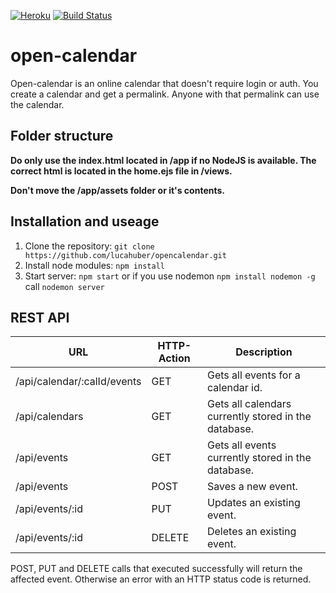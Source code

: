 [![Heroku](https://heroku-badge.herokuapp.com/?app=jkl-opencalendar)](https://jkl-opencalendar.herokuapp.com/)
[![Build Status](https://travis-ci.org/JoelAndLuca/opencalendar.svg?branch=master)](https://travis-ci.org/JoelAndLuca/opencalendar)

# open-calendar
Open-calendar is an online calendar that doesn't require login or auth. You create a calendar and get a permalink. Anyone with that permalink can use the calendar.

## Folder structure
**Do only use the index.html located in /app if no NodeJS is available. The correct html is located in the home.ejs file in /views.**

**Don't move the /app/assets folder or it's contents.**

## Installation and useage
1. Clone the repository: `git clone https://github.com/lucahuber/opencalendar.git`
2. Install node modules: `npm install`
3. Start server: `npm start` or if you use nodemon `npm install nodemon -g` call `nodemon server`

## REST API
| URL | HTTP-Action | Description |
| ------------- |-------------| -----|
| /api/calendar/:calId/events | GET | Gets all events for a calendar id. |
| /api/calendars | GET | Gets all calendars currently stored in the database. |
| /api/events | GET | Gets all events currently stored in the database. |
| /api/events | POST | Saves a new event. |
| /api/events/:id | PUT | Updates an existing event. |
| /api/events/:id | DELETE | Deletes an existing event. |

POST, PUT and DELETE calls that executed successfully will return the affected event. Otherwise an error with an HTTP status code is returned.
